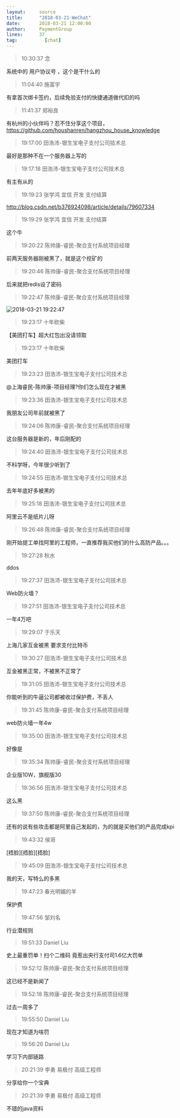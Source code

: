 ```yaml
---
layout:     source 
title:      "2018-03-21-WeChat"
date:       2018-03-21 12:00:00
author:     PaymentGroup
lines:      37 
tag:		  [chat]
---
```

> 10:30:37  念  
   
系统中的 用户协议号 ，这个是干什么的  
   
> 11:04:40  施富宇  
   
有拿首次绑卡签约，后续免验支付的快捷通道做代扣的吗  
   
> 11:41:37  郑裕良  
   
有杭州的小伙伴吗？忍不住分享这个项目，https://github.com/houshanren/hangzhou_house_knowledge  
   
> 19:17:00  田浩沛-银生宝电子支付公司技术总  
   
最好是那种不在一个服务器上写的  
   
> 19:17:18  田浩沛-银生宝电子支付公司技术总  
   
有主有从的  
   
> 19:19:23  张学鸿 宜信 开发 支付结算   
   
http://blog.csdn.net/b376924098/article/details/79607334  
   
> 19:19:29  张学鸿 宜信 开发 支付结算   
   
这个牛  
   
> 19:20:22  陈帅康-睿民-聚合支付系统项目经理  
   
前两天服务器刚被黑了，就是这个挖矿的  
   
> 19:20:46  陈帅康-睿民-聚合支付系统项目经理  
   
后来就把redis设了密码  
   
> 19:22:47  陈帅康-睿民-聚合支付系统项目经理  
   
![2018-03-21 19:22:47](http://static.cocolian.org/img/20180321_192247.png) 
   
> 19:23:17  十年砍柴  
   
【美团打车】超大红包出没请领取  
   
> 19:23:17  十年砍柴  
   
美团打车  
   
> 19:23:23  田浩沛-银生宝电子支付公司技术总  
   
@上海睿民-陈帅康-项目经理?你们怎么现在才被黑  
   
> 19:23:36  田浩沛-银生宝电子支付公司技术总  
   
我朋友公司年前就被黑了  
   
> 19:24:06  陈帅康-睿民-聚合支付系统项目经理  
   
这台服务器是新的，年后刚配的  
   
> 19:24:40  田浩沛-银生宝电子支付公司技术总  
   
不科学呀，今年很少听到了  
   
> 19:24:55  田浩沛-银生宝电子支付公司技术总  
   
去年年底好多被黑的  
   
> 19:25:18  田浩沛-银生宝电子支付公司技术总  
   
阿里云不是纸片儿呀  
   
> 19:26:48  陈帅康-睿民-聚合支付系统项目经理  
   
刚开始提工单找阿里的工程师，一直推荐我买他们的什么高防产品。。。  
   
> 19:27:28  秋水  
   
ddos  
   
> 19:27:37  田浩沛-银生宝电子支付公司技术总  
   
Web防火墙？  
   
> 19:27:51  田浩沛-银生宝电子支付公司技术总  
   
一年4万吧  
   
> 19:29:07  于乐天  
   
上海几家互金被黑 要求支付比特币  
   
> 19:30:27  田浩沛-银生宝电子支付公司技术总  
   
互金被黑正常，不被黑不正常了  
   
> 19:31:05  田浩沛-银生宝电子支付公司技术总  
   
你能听到的牛逼公司都被收过保护费，不丢人  
   
> 19:31:45  陈帅康-睿民-聚合支付系统项目经理  
   
web防火墙一年4w  
   
> 19:35:00  田浩沛-银生宝电子支付公司技术总  
   
好像是  
   
> 19:35:34  陈帅康-睿民-聚合支付系统项目经理  
   
企业版10W，旗舰版30  
   
> 19:36:56  田浩沛-银生宝电子支付公司技术总  
   
这么黑  
   
> 19:37:50  陈帅康-睿民-聚合支付系统项目经理  
   
还有的说有些攻击都是阿里自己发起的，为的就是买他们的产品完成kpi  
   
> 19:43:32  侯哥  
   
[捂脸][捂脸][捂脸]  
   
> 19:45:09  田浩沛-银生宝电子支付公司技术总  
   
我的天，写特么的多黑  
   
> 19:47:23  春光明媚的羊  
   
保护费  
   
> 19:47:56  邹刘名  
   
行业潜规则  
   
> 19:51:33  Daniel Liu  
   
史上最重罚单！扫个二维码 竟惹出央行支付司1.6亿大罚单  
   
> 19:52:12  陈帅康-睿民-聚合支付系统项目经理  
   
这已经不是新闻了  
   
> 19:52:18  陈帅康-睿民-聚合支付系统项目经理  
   
过去一周多了  
   
> 19:55:50  Daniel Liu  
   
现在才知道为啥罚  
   
> 19:56:26  Daniel Liu  
   
学习下内部链路  
   
> 20:21:39  李勇 易极付 高级工程师  
   
分享给你一个宝典  
   
> 20:21:39  李勇 易极付 高级工程师  
   
不错的java资料  
   
